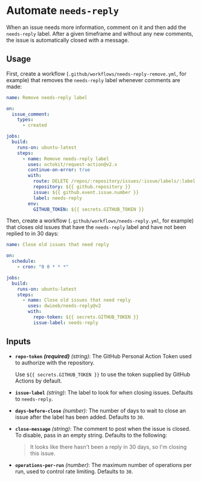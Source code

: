 # Automate `needs-reply`

When an issue needs more information, comment on it and then add the `needs-reply` label. After a given timeframe and without any new comments, the issue is automatically closed with a message.

## Usage

First, create a workflow (`.github/workflows/needs-reply-remove.yml`, for example) that removes the `needs-reply` label whenever comments are made:

```yml
name: Remove needs-reply label

on:
  issue_comment:
    types:
      - created

jobs:
  build:
    runs-on: ubuntu-latest
    steps:
      - name: Remove needs-reply label
        uses: octokit/request-action@v2.x
        continue-on-error: true
        with:
          route: DELETE /repos/:repository/issues/:issue/labels/:label
          repository: ${{ github.repository }}
          issue: ${{ github.event.issue.number }}
          label: needs-reply
        env:
          GITHUB_TOKEN: ${{ secrets.GITHUB_TOKEN }}
```

Then, create a workflow (`.github/workflows/needs-reply.yml`, for example) that closes old issues that have the `needs-reply` label and have not been replied to in 30 days:

```yml
name: Close old issues that need reply

on:
  schedule:
    - cron: "0 0 * * *"

jobs:
  build:
    runs-on: ubuntu-latest
    steps:
      - name: Close old issues that need reply
        uses: dwieeb/needs-reply@v2
        with:
          repo-token: ${{ secrets.GITHUB_TOKEN }}
          issue-label: needs-reply
```

## Inputs

- **`repo-token`** _**(required)**_ _(string)_: The GitHub Personal Action Token used to authorize with the repository.

    Use `${{ secrets.GITHUB_TOKEN }}` to use the token supplied by GitHub Actions by default.

- **`issue-label`** _(string)_: The label to look for when closing issues. Defaults to `needs-reply`.
- **`days-before-close`** _(number)_: The number of days to wait to close an issue after the label has been added. Defaults to `30`.
- **`close-message`** _(string)_: The comment to post when the issue is closed. To disable, pass in an empty string. Defaults to the following:

    > It looks like there hasn't been a reply in 30 days, so I'm closing this issue.

- **`operations-per-run`** _(number)_: The maximum number of operations per run, used to control rate limiting. Defaults to `30`.
